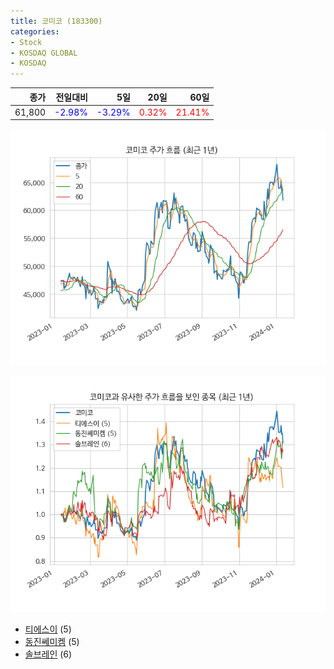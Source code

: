 ```yaml
---
title: 코미코 (183300)
categories:
- Stock
- KOSDAQ GLOBAL
- KOSDAQ
---
```


|종가|전일대비|5일|20일|60일|
|---:|-------:|--:|---:|---:|
|61,800|<span style="color: blue">-2.98%</span>|<span style="color: blue">-3.29%</span>|<span style="color: red">0.32%</span>|<span style="color: red">21.41%</span>|


<!-- more -->

![183300](/assets/images/stock/183300.png)

![183300](/assets/images/stock/183300_sim.png)

- [티에스이](/131290/) (5)
- [동진쎄미켐](/005290/) (5)
- [솔브레인](//357780/) (6)